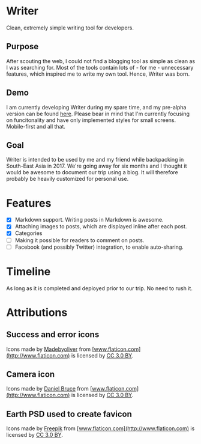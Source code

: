 # Writer
Clean, extremely simple writing tool for developers.

## Purpose
After scouting the web, I could not find a blogging tool as simple as clean as I was searching for. Most of the tools contain lots of - for me - unnecessary features, which inspired me to write my own tool. Hence, Writer was born.

## Demo
I am currently developing Writer during my spare time, and my pre-alpha version can be found [here](http://resa.axelniklasson.se). Please bear in mind that I'm currently focusing on funcitonality and have only implemented styles for small screens. Mobile-first and all that.

## Goal
Writer is intended to be used by me and my friend while backpacking in South-East Asia in 2017. We're going away for six months and I thought it would be awesome to document our trip using a blog. It will therefore probably be heavily customized for personal use.

# Features
- [x] Markdown support. Writing posts in Markdown is awesome.
- [x] Attaching images to posts, which are displayed inline after each post.
- [x] Categories
- [ ] Making it possible for readers to comment on posts.
- [ ] Facebook (and possibly Twitter) integration, to enable auto-sharing.

# Timeline
As long as it is completed and deployed prior to our trip. No need to rush it.

# Attributions
## Success and error icons
Icons made by [Madebyoliver](http://www.flaticon.com/authors/madebyoliver) from [www.flaticon.com](http://www.flaticon.com) is licensed by [CC 3.0 BY](http://creativecommons.org/licenses/by/3.0/).

## Camera icon
Icons made by [Daniel Bruce](http://www.flaticon.com/authors/daniel-bruce) from [www.flaticon.com](http://www.flaticon.com) is licensed by [CC 3.0 BY](http://creativecommons.org/licenses/by/3.0/).

## Earth PSD used to create favicon
Icons made by [Freepik](http://www.freepik.com) from [www.flaticon.com](http://www.flaticon.com) is licensed by [CC 3.0 BY](http://creativecommons.org/licenses/by/3.0/).
